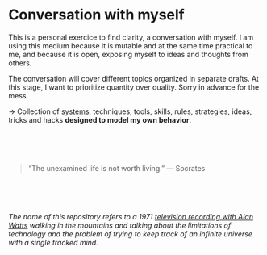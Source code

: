 # Conversation with myself

This is a personal exercice to find clarity, a conversation with myself. I am using this medium because it is mutable and at the same time practical to me, and because it is open, exposing myself to ideas and thoughts from others. 

The conversation will cover different topics organized in separate drafts. At this stage, I want to prioritize quantity over quality. Sorry in advance for the mess.

→ Collection of [systems](systems.md), techniques, tools, skills, rules, strategies, ideas, tricks and hacks **designed to model my own behavior**.

<br><br><br>

> “The unexamined life is not worth living.” — Socrates

<br><br><br>

*The name of this repository refers to a 1971 [television recording with Alan Watts](https://www.youtube.com/watch?v=8aufuwMiKmE) walking in the mountains and talking about the limitations of technology and the problem of trying to keep track of an infinite universe with a single tracked mind.*